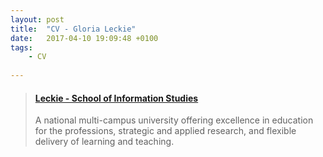 ```yaml
---
layout: post
title:  "CV - Gloria Leckie"
date:   2017-04-10 19:09:48 +0100
tags: 
    - CV
    
---
```


<blockquote class="embedly-card"><h4><a href="https://arts-ed.csu.edu.au/schools/sis/research/seminars/leckie">Leckie - School of Information Studies</a></h4><p>A national multi-campus university offering excellence in education for the professions, strategic and applied research, and flexible delivery of learning and teaching.</p></blockquote>
<script async src="//cdn.embedly.com/widgets/platform.js" charset="UTF-8"></script>